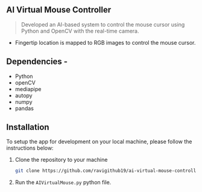 ## AI Virtual Mouse Controller

> Developed an AI-based system to control the mouse cursor using Python and OpenCV with the real-time camera.
- Fingertip location is mapped to RGB images to control the mouse cursor.

## Dependencies  -
* Python
* openCV
* mediapipe
* autopy
* numpy
* pandas

## Installation

To setup the app for development on your local machine, please follow the instructions below:

1. Clone the repository to your machine

   ```bash
   git clone https://github.com/ravigithub19/ai-virtual-mouse-controller
   ```

2. Run the ```AIVirtualMouse.py``` python file.
   

